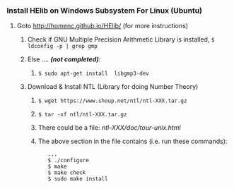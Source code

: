 ### Install HElib on Windows Subsystem For Linux (Ubuntu)

1. Goto http://homenc.github.io/HElib/ (for more instructions)

   1. Check if GNU Multiple Precision Arithmetic Library is installed, `$ ldconfig -p | grep gmp`

   2. Else .... ***(not completed)***:

      1.   `$ sudo apt-get install  libgmp3-dev`

   3. Download & Install NTL (Library for doing Number Theory)

      1. `$ wget https://www.shoup.net/ntl/ntl-XXX.tar.gz `

      2. `$ tar -xf ntl/ntl-XXX.tar.gz`

      3. There could be a file: *ntl-XXX/doc/tour-unix.html*

      4. The above section in the file contains (i.e. run these commands): 

         ```
            ...
            $ ./configure 
            $ make
            $ make check
            $ sudo make install
         ```

         
